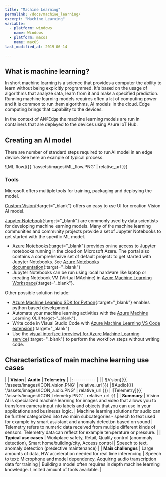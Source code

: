 ```yaml
---
title: "Machine Learning"
permalink: /docs/machine_learning/
excerpt: "Machine Learning"
variable:
  - platform: windows
    name: Windows
  - platform: macos
    name: macOS
last_modified_at: 2019-06-14

---
```


## What is machine learning?

In short machine learning is a science that provides a computer the ability to learn without being explicitly programmed. It's based on the usage of algorithms that analyze data, learn from it and make a specified prediction. Running machine learning models requires often a lot of computing power and it is common to run them algorithms, AI models, in the cloud. Edge computing brings that capability to the devices.

In the context of AI@Edge the machine learning models are run in containers that are deployed to the devices using Azure IoT Hub.

## Creating an AI model 

There are number of standard steps required to run AI model in an edge device. See here an example of typical process.

![ML flow]({{ '/assets/images/ML_flow.PNG' | relative_url }})

<!-- 

### Gathering and labeling data

AI models for vision and sound require data for training purposes. Professional model may require thousands of samples. For vision training data should be taken if possible from the actual location where the camera(s) will be used in production. Also taking into account different lighting conditions and other variable with the target of being able to generate as comprehensive data set as possible is important.

Labeling refers to an act of giving meaning to a data. In practice it's indicating what data represent by labeling objects in a picture or label sound sample.

Depending on the use case it's recommended that part of the data set is preserved for validating the model.

### Training 

Develop scripts

-->

### Tools

Microsoft offers multiple tools for training, packaging and deploying the model. 

[Custom Vision](https://www.customvision.ai/){:target="_blank"} offers an easy to use UI for creation Vision AI model.

[Jupyter Notebook](https://jupyter.org/){:target="_blank"} are commonly used by data scientists for developing machine learning models. Many of the machine learning communities and community projects provide a set of Jupyter Notebooks to get started with the specific ML model.
- [Azure Notebooks](https://notebooks.azure.com/){:target="_blank"} provides online access to Jupyter notebooks running in the cloud on Microsoft Azure. The portal also contains a comprehensive set of default projects to get started with Jupyter Notebooks. See [Azure Notebooks documentation](https://docs.microsoft.com/en-us/azure/notebooks/){:target="_blank"}
- Jupyter Notebooks can be run using local hardware like laptop or creating Notebook VM (Virtual MAchine) in [Azure Machine Learning Workspace](https://docs.microsoft.com/en-us/azure/machine-learning/service/how-to-manage-workspace){:target="_blank"}.

Other possible solution include:
- [Azure Machine Learning SDK for Python](https://docs.microsoft.com/en-us/python/api/overview/azure/ml/intro?view=azure-ml-py){:target="_blank"} enables python based development.
- Automate your machine learning activities with the [Azure Machine Learning CLI](https://docs.microsoft.com/en-us/azure/machine-learning/service/reference-azure-machine-learning-cli){:target="_blank"}.
- Write code in Visual Studio Code with [Azure Machine Learning VS Code extension](https://docs.microsoft.com/en-us/azure/machine-learning/service/how-to-vscode-tools){:target="_blank"}
- Use the [visual interface (preview) for Azure Machine Learning service](https://docs.microsoft.com/en-us/azure/machine-learning/service/ui-concept-visual-interface){:target="_blank"} to perform the workflow steps without writing code.


## Characteristics of main machine learning use cases

| | **Vision** | **Audio** | **Telemetry** |
| :----------- |
| | ![Vision]({{ '/assets/images/ICON_vision.PNG' | relative_url }}) | ![Audio]({{ '/assets/images/ICON_audio.PNG' | relative_url }}) | ![Telemetry]({{ '/assets/images/ICON_telemetry.PNG' | relative_url }}) |
| **Summary** | Vision AI is specialized machine learning for images and video that allows you to transform camera input into labels and objects that you can use in your applications and busineses logic. | Machine learning solutions for audio can be further categorized into two main subcategories - speech to text used for example by smart assistant and anomaly detection based on sound | Telemetry refers to numeric data received from multiple different kinds of sensors. Telemetry data can reflect for example temperature or pressure. |
| **Typical use cases** | Workplace safety, Retail, Quality control (anommaly detection), Smart home/building/city, Access control | Speech to text, anomaly detection (predective maintenance) | 
| **Main challenges** | Large amounts of data, HW acceleration needed for real time inferencing | Speech to text: Microphone and model dependency, Acquiring audio transcription data for training | Building a model often requires in depth machine learning knowledge. Limited amount of tools available. |



<!-- ## Custom vision - get started with Vision AI

Vision AI is specialized machine learning for images and video that allows you to transform camera input into labels and objects that you can use in your applications and business logic.  -->